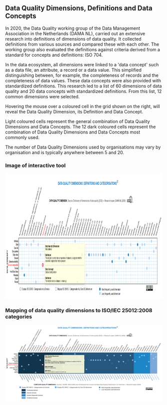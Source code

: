 ## Data Quality Dimensions, Definitions and Data Concepts

In 2020, the Data Quality working group of the Data Management Association in the Netherlands (DAMA NL), carried out an extensive research into definitions of dimensions of data quality. It collected definitions from various sources and compared these with each other. The working group also evaluated the definitions against criteria derived from a standard for concepts and definitions: ISO 704.

In the data ecosystem, all dimensions were linked to a 'data concept' such as a data file, an attribute, a record or a data value. This simplified distinguishing between, for example, the completeness of records and the completeness of data values. These data concepts were also provided with standardized definitions. This research led to a list of 60 dimensions of data quality and 20 data concepts with standardized definitions. From this list, 12 common dimensions were selected.

Hovering the mouse over a coloured cell in the grid shown on the right, will reveal the Data Quality Dimension, its Definition and Data Concept.

Light coloured cells represent the general combination of Data Quality Dimensions and Data Concepts. The 12 dark coloured cells represent the combination of Data Quality Dimensions and Data Concepts most commonly used.

The number of Data Quality Dimensions used by organisations may vary by organisation and is typically anywhere between 5 and 20.

### Image of interactive tool

<p align="center">
  <img src="DAMA_NL_Interactive_Viz_26102025_001.png" width="1400" height="400">  
</p>

### Mapping of data quality dimensions to ISO/IEC 25012:2008 categories

<p align="center">
  <img src="DAMA_NL_Interactive_Viz_26102025_002.png" width="700">
</p>

